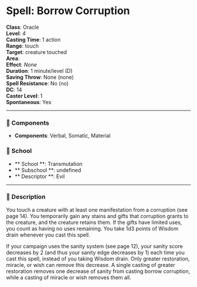 
# Spell: Borrow Corruption
**Class**: Oracle  
**Level**: 4  
**Casting Time**: 1 action  
**Range**: touch  
**Target**: creature touched  
**Area**:   
**Effect**: _None_  
**Duration**: 1 minute/level (D)  
**Saving Throw**: None (none)  
**Spell Resistance**: No (no)  
**DC**: 14  
**Caster Level**: 1  
**Spontaneous**: Yes

---

### 🔮 Components
- **Components**: Verbal, Somatic, Material

### 🏫 School
- ** School **: Transmutation
- ** Subschool **: undefined
- ** Descriptor **: Evil
---

### 📜 Description
You touch a creature with at least one manifestation from a corruption (see page 14). You temporarily gain any stains and gifts that corruption grants to the creature, and the creature retains them. If the gifts have limited uses, you count as having no uses remaining. You take 1d3 points of Wisdom drain whenever you cast this spell.

If your campaign uses the sanity system (see page 12), your sanity score decreases by 2 (and thus your sanity edge decreases by 1) each time you cast this spell, instead of you taking Wisdom drain. Only greater restoration, miracle, or wish can remove this decrease. A single casting of greater restoration removes one decrease of sanity from casting borrow corruption, while a casting of miracle or wish removes them all.

